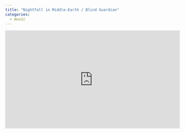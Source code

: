 ```yaml
---
title: "Nightfall in Middle-Earth / Blind Guardian"
categories:
  - music
---
```


<iframe width="560" height="315" src="https://www.youtube.com/embed/M0TcB5lxfuY" title="YouTube video player" frameborder="0" allow="accelerometer; autoplay; clipboard-write; encrypted-media; gyroscope; picture-in-picture" allowfullscreen></iframe>
